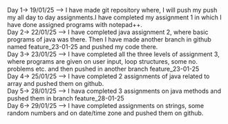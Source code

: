 Day 1-> 19/01/25 --> I have made git repository where, I will push my push my all day to day assignments.I have completed my assignment 1 in which I have done assigned programs with notepad++. <br>
Day 2-> 22/01/25 --> I have completed java assignment 2, where basic programs of java was there. Then I have made another branch in github named feature_23-01-25 and pushed my code there. <br>
Day 3-> 23/01/25 --> I have completed all the three levels of assignment 3, where programs are given on user input, loop structures, some no. problems etc. and then pushed in another branch feature_23-01-25 <br>
Day 4-> 25/01/25 --> I have completed 2 assignments of java related to array and pushed them on github.<br>
Day 5-> 28/01/25 --> I hava completed 3 assignments on java methods and pushed them in branch feature_28-01-25 <br>
Day 6-> 29/01/25 --> I have completed assignments on strings, some random numbers and on date/time zone and pushed them on github. <br>
